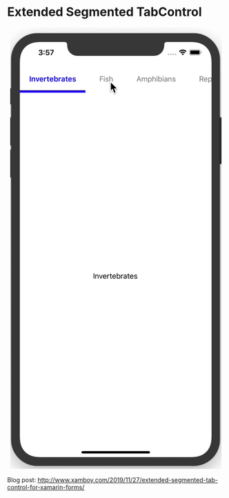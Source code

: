 # Extended Segmented TabControl


<p align="center">
<img  height:"1000" src="sample.gif" title="iOS"/>
</p>


Blog post: http://www.xamboy.com/2019/11/27/extended-segmented-tab-control-for-xamarin-forms/
